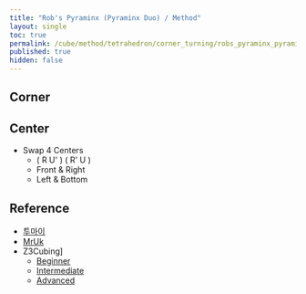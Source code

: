 ```yaml
---
title: "Rob's Pyraminx (Pyraminx Duo) / Method"
layout: single
toc: true
permalink: /cube/method/tetrahedron/corner_turning/robs_pyraminx_pyraminx_duo/method
published: true
hidden: false
---
```


<head>
  <base target="_blank">
</head>



## Corner



## Center

- Swap 4 Centers
  - ( R U' ) ( R' U )
  - Front & Right
  - Left & Bottom



## Reference

- [투마이](https://youtu.be/e-FgTsVoQZo)
- [MrUk](https://youtu.be/AVRRHVgIeh4)
- Z3Cubing]
  - [Beginner](https://youtu.be/xB9OFNyi-Uk)
  - [Intermediate](https://youtu.be/xRBGC4Bxv1w)
  - [Advanced](https://youtu.be/P-Zt7GEyYuE)